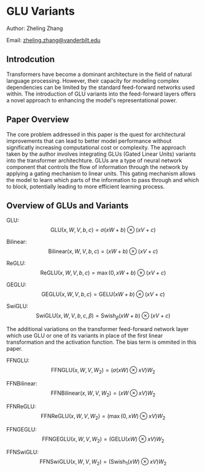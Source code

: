 # GLU Variants
Author: Zheling Zhang

Email: zheling.zhang@vanderbilt.edu

## Introdcution
Transformers have become a dominant architecture in the field of natural language processing. However, their capacity for modeling complex dependencies can be limited by the standard feed-forward networks used within. The introduction of GLU variants into the feed-forward layers offers a novel approach to enhancing the model's representational power.

## Paper Overview
The core problem addressed in this paper is the quest for architectural improvements that can lead to better model performance without significatly increasing computational cost or complexity. The approach taken by the author involves integrating GLUs (Gated Linear Units) variants into the transformer architechture. GLUs are a type of neural network component that controls the flow of information through the network by applying a gating mechanism to linear units. This gating mechanism allows the model to learn which parts of the information to pass through and which to block, potentially leading to more efficient learning process.

## Overview of GLUs and Variants

GLU:
$$\text{GLU}(x, W, V, b, c) = \sigma(xW + b) \otimes (xV + c)$$

Bilinear:
$$\text{Bilinear}(x, W, V, b, c) = (xW + b) \otimes (xV + c)$$

ReGLU:
$$\text{ReGLU}(x, W, V, b, c) = \max(0, xW + b) \otimes (xV + c)$$

GEGLU:
$$\text{GEGLU}(x, W, V, b, c) = \text{GELU}(xW + b) \otimes (xV + c)$$

SwiGLU:
$$\text{SwiGLU}(x, W, V, b, c, \beta) = \text{Swish}_\beta(xW + b) \otimes (xV + c)$$

The additional variations on the transformer feed-forward network layer which use GLU or one of its variants in place of the first linear transformation and the activation function. The bias term is ommited in this paper.

FFNGLU:
$$\text{FFNGLU}(x, W, V, W_2) = (\sigma(xW) \otimes xV)W_2$$

FFNBilinear:
$$\text{FFNBilinear}(x, W, V, W_2) = (xW \otimes xV)W_2$$

FFNReGLU:
$$\text{FFNReGLU}(x, W, V, W_2) = (\max(0, xW) \otimes xV)W_2$$

FFNGEGLU:
$$\text{FFNGEGLU}(x, W, V, W_2) = (\text{GELU}(xW) \otimes xV)W_2$$

FFNSwiGLU:
$$\text{FFNSwiGLU}(x, W, V, W_2) = (\text{Swish}_1(xW) \otimes xV)W_2$$




